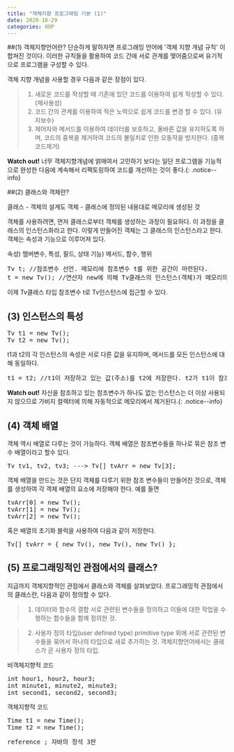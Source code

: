 ```yaml
---
title: "객체지향 프로그래밍 기본 (1)"
date: 2020-10-29
categories: OOP
---
```


##(1) 객체지향언어란?
단순하게 말하자면 프로그래밍 언어에 '객체 지향 개념 규칙' 이 합쳐진 것이다. 
이러한 규칙들을 활용하여 코드 간에 서로 관계를 맺어줌으로써 유기적으로 프로그램을 구성할 수 있다.

객체 지향 개념을 사용할 경우 다음과 같은 장점이 있다.

>1) 새로운 코드를 작성할 때 기존에 있던 코드를 이용하여 쉽게 작성할 수 있다. (재사용성)
>2) 코드 간의 관계를 이용하여 적은 노력으로 쉽게 코드를 변경 할 수 있다. (유지보수)
>3) 제어자와 메서드를 이용하여 데이터를 보호하고, 올바른 값을 유지하도록 하며, 코드의 중복을 제거하여 코드의 불일치로 인한 오동작을 방지한다. (중복코드제거)

**Watch out!** 너무 객체지향개념에 얽매여서 고민하기 보다는 일단 프로그램을 기능적으로 완성한 다음에 계속해서 리팩토링하여 코드를 개선하는 것이 좋다.{: .notice--info}

##(2) 클래스와 객체란?

클래스 - 객체의 설계도
객체 - 클래스에 정의된 내용대로 메모리에 생성된 것

객체를 사용하려면, 먼저 클래스로부터 객체를 생성하는 과정이 필요하다. 이 과정을 클래스의 인스턴스화라고 한다. 이렇게 만들어진 객체는 그 클래스의 인스턴스라고 한다.
객체는 속성과 기능으로 이루어져 있다.

속성) 멤버변수, 특성, 필드, 상태
기능) 메서드, 함수, 행위

<pre>
Tv t; //참조변수 선언. 메모리에 참조변수 t를 위한 공간이 마련된다.
t = new Tv(); //연산자 new에 의해 Tv클래스의 인스턴스(객체)가 메모리의 빈 공간에 생성된다. 멤버 변수는 기본값으로 초기화된다. 그 후 대입 연산자에 의해 생성된 객체의 주소값이 참조변수 t에 저장된다.
</pre>

이제 Tv클래스 타입 참조변수 t로 Tv인스턴스에 접근할 수 있다.


## (3) 인스턴스의 특성 

<pre>
Tv t1 = new Tv();
Tv t2 = new Tv();
</pre>

t1과 t2의 각 인스턴스의 속성은 서로 다른 값을 유지하며, 메서드를 모든 인스턴스에 대해 동일하다.

<pre>
t1 = t2; //t1이 저장하고 있는 값(주소)를 t2에 저장한다. t2가 t1이 참조하고 있던 인스턴스를 같이 참조하게 된다.
</pre>

**Watch out!** 자신을 참조하고 있는 참조변수가 하나도 없는 인스턴스는 더 이상 사용되지 않으므로 가비지 컬렉터에 의해 자동적으로 메모리에서 제거된다.{: .notice--info}


## (4) 객체 배열 

객체 역시 배열로 다루는 것이 가능하다. 객체 배열은 참조변수들을 하나로 묶은 참조 변수 배열이라고 할수 있다.

<pre>
Tv tv1, tv2, tv3; ---> Tv[] tvArr = new Tv[3];
</pre>

객체 배열을 만드는 것은 단지 객체를 다루기 위한 참조 변수들이 만들어진 것으로, 객체를 생성하여 각 객체 배열의 요소에 저장해야 한다. 예를 들면

<pre>
tvArr[0] = new Tv();
tvArr[1] = new Tv();
tvArr[2] = new Tv();
</pre>

혹은 배열의 초기화 블럭을 사용하여 다음과 같이 저장한다.

<pre>
Tv[] tvArr = { new Tv(), new Tv(), new Tv() };
</pre>

## (5) 프로그래밍적인 관점에서의 클래스?

지금까지 객체지향적인 관점에서 클래스와 객체를 살펴보았다. 
프로그래밍적 관점에서의 클래스란, 다음과 같이 정의할 수 있다.

>1. 데이터와 함수의 결합
>    서로 관련된 변수들을 정의하고 이들에 대한 작업을 수행하는 함수들을 함께 정의한 것.

>2. 사용자 정의 타입(user defined type)
>    primitive type 외에 서로 관련된 변수들을 묶어서 하나의 타입으로 새로 추가하는 것.
>    객체지향언어에서는 클래스가 곧 사용자 정의 타입.
    
비객체지향적 코드
<pre>
int hour1, hour2, hour3;
int minute1, minute2, minute3;
int second1, second2, second3;
</pre>

객체지향적 코드
<pre>
Time t1 = new Time();
Time t2 = new Time();
</pre>



<kbd>reference ; 자바의 정석 3판</kbd>
